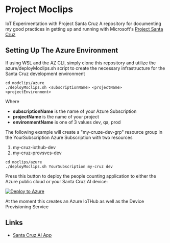 # Project Moclips
IoT Experimentation with Project Santa Cruz
A repository for documenting my good practices in getting up and running with Microsoft's [Project Santa Cruz](https://github.com/microsoft/project-santa-cruz)

## Setting Up The Azure Environment
If using WSL and the AZ CLI, simply clone this repository and utilize the azure/deployMoclips.sh script to create the necessary infrastructure for the Santa Cruz development environment

```
cd modclips/azure
./deployMoclips.sh <subscriptionName> <projectName> <projectEnvironment>
```
Where
  * **subscriptionName** is the name of your Azure Subscription
  * **projectName** is the name of your project
  * **environmentName** is one of 3 values dev, qa, prod

The following example will create a "my-cruze-dev-grp" resource group in the YourSubscription Azure Subscription with two resources
  1. my-cruz-iothub-dev
  2. my-cruz-provsvcs-dev

```
cd moclips/azure
./deployMoclips.sh YourSubscription my-cruz dev
```

Press this button to deploy the people counting application to either the Azure public cloud or your Santa Cruz AI device:

[![Deploy to Azure](https://aka.ms/deploytoazurebutton)](https://portal.azure.com/#create/Microsoft.Template/uri/https%3A%2F%2Fraw.githubusercontent.com%2Fmikelor%2Fmoclips%2Fmain%2Fazure%2Fmoclips.json)

At the moment this creates an Azure IoTHub as well as the Device Provisioning Service

## Links
  * [Santa Cruz AI App](https://github.com/george-moore/Santa-Cruz-AI-App)
